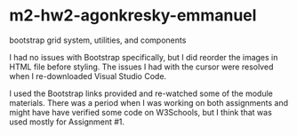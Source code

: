 # m2-hw2-agonkresky-emmanuel
bootstrap grid system, utilities, and components

I had no issues with Bootstrap specifically, but I did reorder the images in HTML file before styling. The issues I had with the cursor were resolved when I re-downloaded Visual Studio Code. 

I used the Bootstrap links provided and re-watched some of the module materials. There was a period when I was working on both assignments and might have have verified some code on W3Schools, but I think that was used mostly for Assignment #1. 


